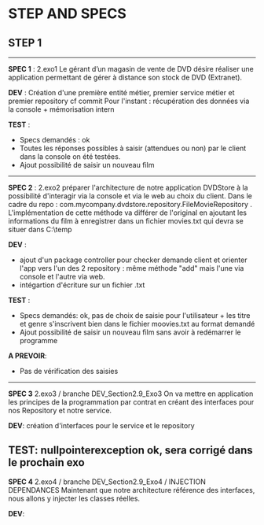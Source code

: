 # STEP AND SPECS


## STEP 1

---


**SPEC 1** : 2.exo1
Le gérant d’un magasin de vente de DVD désire réaliser une application permettant de gérer à distance son stock de DVD (Extranet). 

**DEV** : Création d'une première entité métier,  premier service métier et premier repository
cf commit
Pour l'instant : récupération des données via la console + mémorisation intern

**TEST** : 
* Specs demandés : ok 
* Toutes les réponses possibles à saisir (attendues ou non) par le client dans la console on été testées.
* Ajout possibilité de saisir un nouveau film

---
**SPEC 2** : 2.exo2
préparer l'architecture de notre application DVDStore à la possibilité d'interagir via la console et via le web au choix du client.
Dans le cadre du repo : com.mycompany.dvdstore.repository.FileMovieRepository . L'implémentation de cette méthode va différer de l'original en ajoutant les informations du film à enregistrer dans un fichier movies.txt qui devra se situer dans C:\\temp

**DEV** : 
* ajout d'un package controller pour checker demande client et orienter l'app vers l'un des 2 repository : même méthode "add" mais l'une via console et l'autre via web.
* intégartion d'écriture sur un fichier .txt

**TEST** :
* Specs demandés: ok, pas de choix de saisie pour l'utilisateur + les titre et genre s'inscrivent bien dans le fichier moovies.txt au format demandé
* Ajout possibilité de saisir un nouveau film sans avoir à redémarrer le programme

**A PREVOIR**:
* Pas de vérification des saisies 
---

**SPEC 3** 2.exo3 / branche DEV_Section2.9_Exo3
On va mettre en application les principes de la programmation par contrat en créant des interfaces pour nos Repository et notre service.

**DEV**:
création d'interfaces pour le service et le repository

**TEST**:
nullpointerexception ok, sera corrigé dans le prochain exo
---

**SPEC 4** 2.exo4 / branche DEV_Section2.9_Exo4 / INJECTION DEPENDANCES
Maintenant que notre architecture référence des interfaces, nous allons y injecter les classes réelles.

**DEV**:



